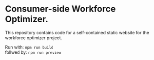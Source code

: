 # Consumer-side Workforce Optimizer.

This repository contains code for a self-contained static website for the workforce optimizer project.

Run with: ```npm run build```\
follwed by: 
```npm run preview```
